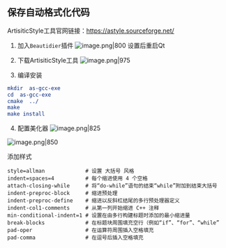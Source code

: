 ## 保存自动格式化代码
ArtisiticStyle工具官网链接：https://astyle.sourceforge.net/
1. 加入`Beautidier`插件 
![image.png|800](https://cdn.jsdelivr.net/gh/xuezhaorong/Picgo//Source/fix-dir/picgo/picgo-clipboard-images/2024/10/31/12-42-54-de52ad44f2382544adc182b72701b356-20241031124253-afc49f.png)
设置后重启Qt

2. 下载ArtisiticStyle工具
![image.png|975](https://cdn.jsdelivr.net/gh/xuezhaorong/Picgo//Source/fix-dir/picgo/picgo-clipboard-images/2024/10/31/12-43-39-40f0dd11096c986fd20f5d78bb9c09f9-20241031124338-c47d18.png)

3. 编译安装
```cmake
mkdir  as-gcc-exe
cd  as-gcc-exe
cmake  ../
make
make install 
```

4. 配置美化器
![image.png|825](https://cdn.jsdelivr.net/gh/xuezhaorong/Picgo//Source/fix-dir/picgo/picgo-clipboard-images/2024/10/31/12-45-39-943d092201c4851f05811dbe9bd0574e-20241031124538-b73a5d.png)

![image.png|850](https://cdn.jsdelivr.net/gh/xuezhaorong/Picgo//Source/fix-dir/picgo/picgo-clipboard-images/2024/10/31/12-46-53-44f86c2b96a3fd3140cba14fff2509dc-20241031124652-9a5c87.png)

添加样式
```
style=allman             # 设置 大括号 风格
indent=spaces=4          # 每个缩进使用 4 个空格
attach-closing-while     # 将“do-while”语句的结束“while”附加到结束大括号
indent-preproc-block     # 缩进预处理
indent-preproc-define    # 缩进以反斜杠结尾的多行预处理器定义
indent-col1-comments     # 从第一列开始缩进 C++ 注释
min-conditional-indent=1 # 设置在由多行构建标题时添加的最小缩进量
break-blocks             # 在标题块周围填充空行（例如“if”、“for”、“while”
pad-oper                 # 在运算符周围插入空格填充
pad-comma                # 在逗号后插入空格填充
```


